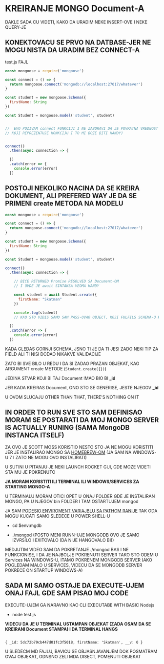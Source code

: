 # KREIRANJE MONGO Document-A

DAKLE SADA CU VIDETI, KAKO DA URADIM NEKE INSERT-OVE I NEKE QUERY-JE

## KONEKTOVACU SE PRVO NA DATBASE-JER NE MOGU NISTA DA URADIM BEZ CONNECT-A

test.js FAJL

```javascript
const mongoose = require('mongoose')

const connect = () => {
  return mongoose.connect('mongodb://localhost:27017/whatever')
}

const student = new mongoose.Schema({
  firstName: String
})

const Student = mongoose.model('student', student)


//  EVO POZIVAM connect FUNKCIJI I NE ZABORAVI DA JE POVRATNA VREDNOST PROMISE (RESOLVED CA OBJEKTOM
// KOJI REPREZENTUJE KONKCIJU I TO MI BOZE BITI HANDY)


connect()
  .then(async connection => {

  })
  .catch(error => {
    console.error(error)
  })


```

## POSTOJI NEKOLIKO NACINA DA SE KREIRA DOKUMENT, ALI PREFERED WAY JE DA SE PRIMENI **create** METODA NA MODELU

```javascript
const mongoose = require('mongoose')

const connect = () => {
  return mongoose.connect('mongodb://localhost:27017/whatever')
}

const student = new mongoose.Schema({
  firstName: String
})

const Student = mongoose.model('student', student)

connect()
  .then(async connection => {

    // BICE RETURNED Promise RESOLVED SA Document-OM
    // I OVDE JE await SINTAKSA VEOMA HANDY

    const student = await Student.create({
      firstName: "Skatman"
    })

    console.log(student)
    // KAO STO VIDIS SAMO SAM PASS-OVAO OBJECT, KOJI FULFILS SCHEMA-U KOJU SAM KREIRAO

  })
  .catch(error => {
    console.error(error)
  })


```

KADA GLEDAS GORNJI SCHEMA, JSNO TI JE DA TI JESI ZADO NEKI TIP ZA FIELD ALI TI NISI DODAO NIKAKVE VALIDACIJE

ZATO BI SVE BILO U REDU I DA SI ZADAO PRAZAN OBJEKAT, KAO ARGUMENT create METODE (`Student.create({})`)

JEDINA STVAR KOJI BI TAJ Document IMAO BIO BI **_id**

JER KADA KREIRAS Document, ONO STO SE GENERISE, JESTE NJEGOV **_id**

U OVOM SLUCAJU OTHER THAN THAT, THERE'S NOTHING ON IT

## IN ORDER TO RUN SVE STO SAM DEFINISAO MORAM SE POSTARATI DA MOJ MONGO SERVER IS ACTUALLY RUNING (SAMA MongoDB INSTANCA ITSELF)

ZA OVO JE SCOTT MOSS KORISTIO NESTO STO JA NE MOGU KORISTITI JER JE INSTALIRAO MONGO SA [HOMEBREW-OM](https://docs.brew.sh/Installation) (JA SAM NA WINDOWS-U 7 I ZATO NE MOGU OVO INSTALIRATI)

U SUTINI U PITANJU JE NEKI LAUNCH ROCKET GUI, GDE MOZE VIDETI STA MU JE POKRENUTO

**JA MORAM KORISTITI ILI TERMINAL ILI WINDOWS/SERVICES ZA STARTING MONGO-A**

U TERMINALU MORAM OTICI OPET U ONAJ FOLDER GDE JE INSTALIRAN MONGO, PA U NJEGOV bin FOLDER I TAM OSTARTUJEM mongod

JA SAM [PODESIO ENVIROMENT VARIAJBLU SA PATHOM RANIJE](https://github.com/Rade58/apis_trying_out_and_practicing/blob/master/Node.js/2.%20MongoDB/a%29%20INTRO/1.%20Compass%20I%20Shell.md#mongodb-shell) TAK ODA MOGU KUCATI SAMO SLEDECE U POWER SHELL-U

- cd $env:mgdb

- ./mongod (POSTO MENI RUNN-UJE MONGODB OVO JE SAMO IZVRSILO I EXITOVALO (DA NIJE HANGOVALO BI))

MEDJUTIM VIDEO SAM DA POKRETANJE ./mongod BAS I NE FUNKCIONISE, I DA JE NAJBOLJE POKRENUTI SERVER TAKO STO ODEM U Services NA WINDOWS-U,  ITAMO POKRENEM MONGODB SERVER (AKO POGLEDAM MALO U SERVICES, VIDECU DA SE MONGODB SERVER POKRECE ON STARTUP WINDOWS-A)

## SADA MI SAMO OSTAJE DA EXECUTE-UJEM ONAJ FAJL GDE SAM PISAO MOJ CODE

EXECUTE-UJEM GA NARAVNO KAO CLI EXECUTABE WITH BASIC Nodejs

- node test.js

**VIDECU DA JE U TERMINAL USTAMPAN OBJEKAT (ZADA OSAM DA SE KREIRANI Document STAMPA) I DA TERMINAL HANGS**

```linux

{ _id: 5dc72b79cb447d01fc3f5018, firstName: 'Skatman', __v: 0 }

```

U SLEDECM MD FAJLU, BAVICU SE OBJASNJAVANJEM DOK POSMATRAM OVAJ OBJEKAT, ODNSNO ZELI MDA DISECT, POMENUTI OBJEKAT

